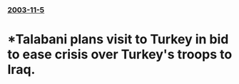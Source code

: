 ### [2003-11-5](/news/2003/11/5/index.md)

#  *Talabani plans visit to Turkey in bid to ease crisis over Turkey's troops to Iraq.




